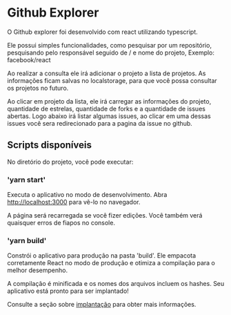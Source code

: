# Github Explorer

O Github explorer foi desenvolvido com react utilizando typescript.

Ele possui simples funcionalidades, como pesquisar por um repositório, pesquisando pelo responsável seguido de / e nome do projeto,
Exemplo: facebook/react

Ao realizar a consulta ele irá adicionar o projeto a lista de projetos. As informações ficam salvas no localstorage, para que você possa
consultar os projetos no futuro.

Ao clicar em projeto da lista, ele irá carregar as informações do projeto, quantidade de estrelas,
quantidade de forks e a quantidade de issues abertas.
Logo abaixo irá listar algumas issues, ao clicar em uma dessas issues você sera redirecionado para a pagina da issue no github.

## Scripts disponíveis

No diretório do projeto, você pode executar:

### 'yarn start'

Executa o aplicativo no modo de desenvolvimento.
Abra [http://localhost:3000](http://localhost:3000) para vê-lo no navegador.

A página será recarregada se você fizer edições.
Você também verá quaisquer erros de fiapos no console.

### 'yarn build'

Constrói o aplicativo para produção na pasta 'build'.
Ele empacota corretamente React no modo de produção e otimiza a compilação para o melhor desempenho.

A compilação é minificada e os nomes dos arquivos incluem os hashes.
Seu aplicativo está pronto para ser implantado!

Consulte a seção sobre [implantação](https://facebook.github.io/create-react-app/docs/deployment) para obter mais informações.
